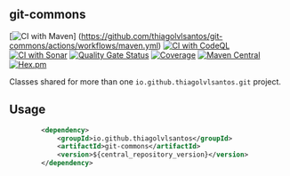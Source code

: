 ## git-commons

[![CI with Maven](https://github.com/thiagolvlsantos/git-commons/actions/workflows/maven.yml/badge.svg)] (https://github.com/thiagolvlsantos/git-commons/actions/workflows/maven.yml)
[![CI with CodeQL](https://github.com/thiagolvlsantos/git-commons/actions/workflows/codeql.yml/badge.svg)](https://github.com/thiagolvlsantos/git-commons/actions/workflows/codeql.yml)
[![CI with Sonar](https://github.com/thiagolvlsantos/git-commons/actions/workflows/sonar.yml/badge.svg)](https://github.com/thiagolvlsantos/git-commons/actions/workflows/sonar.yml)
[![Quality Gate Status](https://sonarcloud.io/api/project_badges/measure?project=thiagolvlsantos_git-commons&metric=alert_status)](https://sonarcloud.io/dashboard?id=thiagolvlsantos_git-commons)
[![Coverage](https://sonarcloud.io/api/project_badges/measure?project=thiagolvlsantos_git-commons&metric=coverage)](https://sonarcloud.io/dashboard?id=thiagolvlsantos_git-commons)
[![Maven Central](https://maven-badges.herokuapp.com/maven-central/io.github.thiagolvlsantos/git-commons/badge.svg)](https://repo1.maven.org/maven2/io/github/thiagolvlsantos/git-commons/)
[![Hex.pm](https://img.shields.io/hexpm/l/plug.svg)](http://www.apache.org/licenses/LICENSE-2.0)



Classes shared for more than one `io.github.thiagolvlsantos.git` project.

## Usage

```xml
		<dependency>
			<groupId>io.github.thiagolvlsantos</groupId>
			<artifactId>git-commons</artifactId>
			<version>${central_repository_version}</version>
		</dependency>
```
